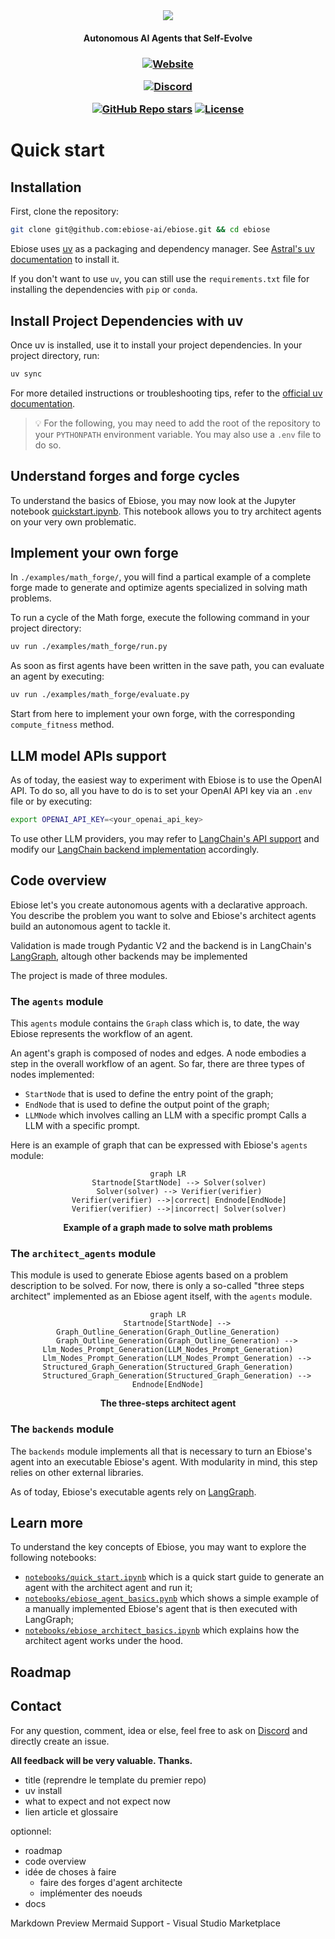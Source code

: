 <div align="center">
  <img src="https://i.postimg.cc/XYrHyJKL/ebiose.png"/>
  <h4> Autonomous AI Agents that Self-Evolve </h4>
  <h3>

[![Website](https://img.shields.io/website?url=https%3A%2F%2Febiose.com&style=for-the-badge&logo=curl&label=ebiose.com)](https://ebiose.com)

[![Discord](https://img.shields.io/badge/Discord-Join%20Us-7289DA?style=for-the-badge&logo=discord)](https://discord.gg/P5pEuG5a4V) 

[![GitHub Repo stars](https://img.shields.io/github/stars/ebiose-ai/ebiose?style=for-the-badge&logo=github&logoColor=EFBF04&color=EFBF04)](https://star-history.com/#ebiose-ai/ebiose)
[![License](https://img.shields.io/github/license/ebiose-ai/ebiose?style=for-the-badge&logo=gitbook&link=https%3A%2F%2Fgithub.com%2Febiose-ai%2Febiose%2Fblob%2Fmain%2FLICENSE)](/LICENSE)


  </h3>
</div>


# Quick start

## Installation

First, clone the repository:

```bash
git clone git@github.com:ebiose-ai/ebiose.git && cd ebiose
```

Ebiose uses [uv](https://docs.astral.sh/uv/) as a packaging and dependency manager. See [Astral's uv documentation](https://docs.astral.sh/uv/getting-started/installation/) to install it.  

If you don't want to use `uv`, you can still use the `requirements.txt` file for installing the dependencies with `pip` or `conda`.

## Install Project Dependencies with uv

Once uv is installed, use it to install your project dependencies. In your project directory, run:

```sh
uv sync
```

For more detailed instructions or troubleshooting tips, refer to the [official uv documentation](https://docs.astral.sh/uv/).

> 💡 For the following, you may need to add the root of the repository to your `PYTHONPATH` environment variable. You may also use a `.env` file to do so.

## Understand forges and forge cycles

To understand the basics of Ebiose, you may now look at the Jupyter notebook [quickstart.ipynb](notebooks/quickstart.ipynb). This notebook allows you to try architect agents on your very own problematic.

## Implement your own forge

In `./examples/math_forge/`, you will find a partical example of a complete forge made to generate and optimize agents specialized in solving math problems. 

To run a cycle of the Math forge, execute the following command in your project directory:

```sh
uv run ./examples/math_forge/run.py
```

As soon as first agents have been written in the save path, you can evaluate an agent by executing:

```sh
uv run ./examples/math_forge/evaluate.py
```

Start from here to implement your own forge, with the corresponding `compute_fitness` method.

## LLM model APIs support

As of today, the easiest way to experiment with Ebiose is to use the OpenAI API. To do so, all you have to do is to set your OpenAI API key via an `.env` file or by executing:

```bash
export OPENAI_API_KEY=<your_openai_api_key>
```

To use other LLM providers, you may refer to [LangChain's API support](https://python.langchain.com/docs/integrations/llms/) and modify our [LangChain backend implementation](ebiose/backends/langgraph/compute_intensive_batch_processor.py) accordingly.

## Code overview

Ebiose let's you create autonomous agents with a declarative approach.
You describe the problem you want to solve and Ebiose's architect agents build
an autonomous agent to tackle it.

Validation is made trough Pydantic V2 and the backend is in LangChain's [LangGraph](https://github.com/langchain-ai/langgraph),
altough other backends may be implemented

The project is made of three modules.

### The `agents` module

This `agents` module contains the `Graph` class which is, to date, the way Ebiose represents
the workflow of an agent.

An agent's graph is composed of nodes and edges. A node embodies a step in the overall workflow of an agent.
So far, there are three types of nodes implemented:

- `StartNode` that is used to define the entry point of the graph;
- `EndNode` that is used to define the output point of the graph;
- `LLMNode` which involves calling an LLM with a specific prompt Calls a LLM with a specific prompt.

Here is an example of graph that can be expressed with Ebiose's `agents` module:

<div align="center">

```mermaid
graph LR
     Startnode[StartNode] --> Solver(solver)
     Solver(solver) --> Verifier(verifier)
     Verifier(verifier) -->|correct| Endnode[EndNode]
     Verifier(verifier) -->|incorrect| Solver(solver)
```

**Example of a graph made to solve math problems**

</div>

### The `architect_agents` module

This module is used to generate Ebiose agents based on a problem
description to be solved. For now, there is only a so-called "three steps architect"
implemented as an Ebiose agent itself, with the `agents` module.

<div align="center">

```mermaid
graph LR
	Startnode[StartNode] --> Graph_Outline_Generation(Graph_Outline_Generation)
	Graph_Outline_Generation(Graph_Outline_Generation) --> Llm_Nodes_Prompt_Generation(LLM_Nodes_Prompt_Generation)
	Llm_Nodes_Prompt_Generation(LLM_Nodes_Prompt_Generation) --> Structured_Graph_Generation(Structured_Graph_Generation)
	Structured_Graph_Generation(Structured_Graph_Generation) --> Endnode[EndNode]
```

**The three-steps architect agent**

</div>

### The `backends` module

The `backends` module implements all that is necessary to turn an Ebiose's agent into
an executable Ebiose's agent. With modularity in mind, this step relies on other external libraries.

As of today, Ebiose's executable agents rely on [LangGraph](https://github.com/langchain-ai/langgraph).

## Learn more

To understand the key concepts of Ebiose, you may want to explore the following notebooks:

- [`notebooks/quick_start.ipynb`](notebooks/quick_start.ipynb) which is a quick start guide to generate an agent with the architect agent and run it;
- [`notebooks/ebiose_agent_basics.pynb`](notebooks/ebiose_agent_basics.pynb) which shows a simple example of a manually implemented Ebiose's agent that is then executed with LangGraph;
- [`notebooks/ebiose_architect_basics.ipynb`](notebooks/ebiose_architect_basics.ipynb) which explains how the architect agent works under the hood.

## Roadmap


## Contact

For any question, comment, idea or else, feel free to ask on [Discord](https://discord.gg/naewTgYnDt) and directly create an issue.

**All feedback will be very valuable. Thanks.**



- title (reprendre le template du premier repo)
- uv install
- what to expect and not expect now
- lien article et glossaire

optionnel:
- roadmap
- code overview
- idée de choses à faire
    - faire des forges d'agent architecte
    - implémenter des noeuds
- docs

Markdown Preview Mermaid Support - Visual Studio Marketplace

